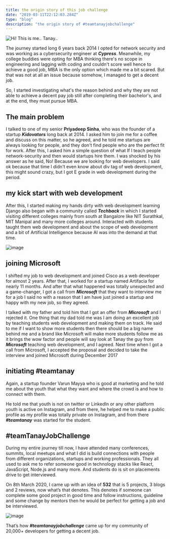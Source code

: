 ```yaml
---
title: the origin story of this job challenge
date: "2019-03-11T22:12:03.284Z"
type: "blog"
description: "the origin story of #teamtanayjobchallenge"
---
```


![Hi! This is me.. Tanay..](https://user-images.githubusercontent.com/33570551/76458879-25b3a180-63d3-11ea-99aa-2e335a7ae635.jpg)

The journey started long 6 years back 2014 I opted for network security and was working as a cybersecurity engineer at **_Cypress_**. Meanwhile, my college buddies were opting for MBA thinking there's no scope in engineering and lagging with coding and couldn't score well hence to achieve a good job, MBA is the only option which made me a bit scared. But that was not at all an issue because somehow, I managed to get a decent job.

So, I started investigating what's the reason behind and why they are not able to achieve a decent pay job still after completing their bachelor's, and at the end, they must pursue MBA.

## The main problem

I talked to one of my senior **Priyadeep Sinha**, who was the founder of a startup **_Kidovators_** long back at 2014. I asked him to join me for a coffee and discuss on this matter, so he agreed, and he told me startups are always looking for people, and they don't find people who are the perfect fit for work. After this, I asked him a simple question of what If I teach people network-security and then would startups hire them. I was shocked by his answer as he said, No! Because we are looking for web developers. I said ok because that time I didn't even know about div tag of web development, this might sound crazy, but I got E grade in web development during the period.

## my kick start with web development

After this, I started making my hands dirty with web development learning Django also began with a community called **_Techback_** in which I started visiting different colleges mainly from south at Bangalore like NIT Surathkal, MIT Manipal and many more colleges around. Interacted with students taught them web development and about the scope of web development and a bit of Artificial Intelligence because AI was into the demand at that time.

![image](https://user-images.githubusercontent.com/33570551/76459166-99ee4500-63d3-11ea-8d6f-27d1d974defc.png)

## joining Microsoft

I shifted my job to web development and joined Cisco as a web developer for almost 2 years. After that, I worked for a startup named Artifacia for nearly 11 months. And after that what happened was totally unexpected and a game-changer, I got a call from **_Microsoft_** that they want to interview me for a job I said no with a reason that I am have just joined a startup and happy with my new job, so they agreed.

I talked with my father and told him that I got an offer from **_Microsoft_** and I rejected it. One thing that my dad told me was I am doing an excellent job by teaching students web development and making them on track. He said to me if I want to show more students then there should be a big name behind me and a brand like Microsoft will make more students follow me as it brings the wow factor and people will say look at Tanay the guy from **_Microsoft_** teaching web development, and I agreed. Next time when I got a call from Microsoft, I accepted the proposal and decided to take the interview and joined Microsoft during December 2017

## initiating \#teamtanay

Again, a startup founder Varun Mayya who is good at marketing and he told me about the youth that what they want and where the crowd is and how to connect with them.

He told me that youth is not on twitter or LinkedIn or any other platform youth is active on Instagram, and from there, he helped me to make a public profile as my profile was totally private on Instagram, and from there **_#teamtanay_** was started for the student.

## \#teamTanayJobChallenge

During my entire journey till now, I have attended many conferences, summits, local meetups and what I did is build connections with people from different organizations, startups and working professionals. They all used to ask me to refer someone good in technology stacks like React, JavaScript, Node.js and many more. And students do is sit on placements drive to get interviewed.

On 8th March 2020, I came up with an idea of **532** that is 5 projects, 3 blogs and 2 reviews, now what’s that denotes. This denotes if someone can complete some good project in good time and follow instructions, guideline and some change by mentors then he would be perfect for getting a job and be interviewed.

![image](https://user-images.githubusercontent.com/33570551/76459350-e8034880-63d3-11ea-89a9-1189456c823e.png)

That’s how **_#teamtanayjobchallenge_** came up for my community of 20,000+ developers for getting a decent job.
